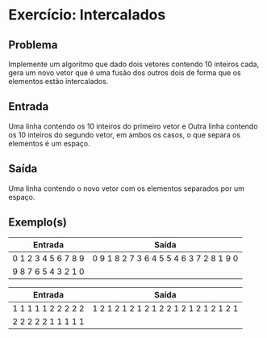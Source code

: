 Exercício: Intercalados
====================


Problema
--------

Implemente um algoritmo que dado dois vetores contendo 10 inteiros cada, gera um novo vetor que é uma fusão dos outros dois de forma que os elementos estão intercalados.



Entrada
-------

Uma linha contendo os 10 inteiros do primeiro vetor e
Outra linha contendo os 10 inteiros do segundo vetor, em ambos os casos, o que separa os elementos é um espaço.

Saída
-----

Uma linha contendo o novo vetor com os elementos separados por um espaço.


Exemplo(s)
----------

| Entrada               | Saída                 |
|-----------------------|-----------------------|
| 0 1 2 3 4 5 6 7 8 9 | 0 9 1 8 2 7 3 6 4 5 5 4 6 3 7 2 8 1 9 0 |
| 9 8 7 6 5 4 3 2 1 0 |  |


| Entrada | Saída |
|---------|-------|
| 1 1 1 1 1 2 2 2 2 2 | 1 2 1 2 1 2 1 2 1 2 2 1 2 1 2 1 2 1 2 1 |
| 2 2 2 2 2 1 1 1 1 1 |  |
